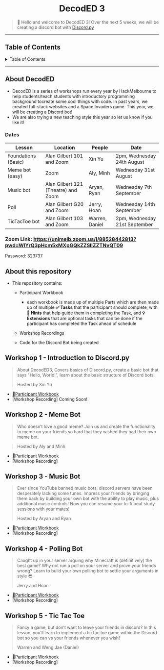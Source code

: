 <h1 align="center">DecodED 3</h1>

> 👋 Hello and welcome to DecodED 3! Over the next 5 weeks, we will be creating a discord bot
> with [Discord.py](https://discordpy.readthedocs.io/en/stable/index.html)

---

<h2>Table of Contents</h2>
<details>
<summary>Table of Contents</summary>

- [About DecodED](#about-decoded)
  - [Dates](#dates)
  - [Zoom Link: https://unimelb.zoom.us/j/88528442813?pwd=WlYrQ3pHcm5xMXpGQkZZSllZZTNvQT09](#zoom-link-httpsunimelbzoomusj88528442813pwdwlyrq3phcm5xmxpgqkzzsllzztnvqt09)
- [About this repository](#about-this-repository)
- [Workshop 1 - Introduction to Discord.py](#workshop-1---introduction-to-discordpy)
- [Workshop 2 - Meme Bot](#workshop-2---meme-bot)
- [Workshop 3 - Music Bot](#workshop-3---music-bot)
- [Workshop 4 - Polling Bot](#workshop-4---polling-bot)
- [Workshop 5 - Tic Tac Toe](#workshop-5---tic-tac-toe)

</details>

---

## About DecodED

* DecodED is a series of workshops run every year by HackMelbourne to help students/teach students with introductory
  programming background tocreate some cool things with code. In past years, we created full-stack websites and a Space Invaders game. This year, we will be creating a Discord bot!
* We are also trying a new teaching style this year so let us know if you like it!
### Dates

Lesson | Location | People | Date
| -- | -- | -- | -- |
Foundations (Basic) | Alan Gilbert 101 and Zoom | Xin Yu | 2pm, Wednesday 24th August
Meme bot (easy) | Zoom | Aly, Minh | Wednesday 31st August
Music bot | Alan Gilbert 121 (Theatre) and Zoom | Aryan, Ryan | Wednesday 7th September
Poll | Alan Gilbert G20 and Zoom | Jerry, Hoan | Wednesday 14th September
TicTacToe bot | Alan Gilbert 103 and Zoom | Warren, Daniel | 2pm, Wednesday 21st September

### Zoom Link: https://unimelb.zoom.us/j/88528442813?pwd=WlYrQ3pHcm5xMXpGQkZZSllZZTNvQT09

Password: 323737

## About this repository

* This repository contains:
  * Participant Workbook
    * each workbook is made up of multiple Parts which are then made up of multiple **✅ Tasks** that the participant
      should complete, with **🧩 Hints** that help guide them in completing the Task, and **💡 Extensions** that are
      optional tasks that can be done if the participant has completed the Task ahead of schedule
    
  * Workshop Recordings
  * Code for the Discord Bot being created

## Workshop 1 - Introduction to Discord.py

> About DecodED3, Covers basics of Discord.py, create a basic bot that says "Hello, World!", learn about the basic
> structure of Discord bots.
> 
> Hosted by Xin Yu

* [📔Participant Workbook](https://github.com/HackMelbourne/Decoded-3/tree/foundations-bot)
* [Workshop Recording] Coming Soon!

## Workshop 2 - Meme Bot

> Who doesn’t love a good meme? Join us and create the functionality to meme on your friends so hard that they wished
> they had their own meme bot.

> 
> Hosted by Aly and Minh

* [📔Participant Workbook](https://github.com/HackMelbourne/Decoded-3/tree/meme_bot)
* [Workshop Recording]

## Workshop 3 - Music Bot

> Ever since YouTube banned music bots, discord servers have been desperately lacking some tunes. Impress your friends
> by bringing them back by building your own bot with the ability to play music, plus additional music controls! Now you
> can resume your lo-fi beat study sessions with your mates!
> 
> Hosted by Aryan and Ryan

* [📔Participant Workbook](https://github.com/HackMelbourne/Decoded-3/tree/music-bot)
* [Workshop Recording]

## Workshop 4 - Polling Bot

> Caught up in your server arguing why Minecraft is (definitively) the best game? Why not run a poll on your server and
> prove your friends wrong? Learn to build your own polling bot to settle your arguments in style 😎
> 
> Jerry and Hoan

* [📔Participant Workbook](https://github.com/HackMelbourne/Decoded-3/tree/poll_system)
* [Workshop Recording]

## Workshop 5 - Tic Tac Toe

> Fancy a game, but don’t want to leave your friends in discord? In this lesson, you’ll learn to implement a tic tac toe
> game within the Discord bot so you can vs your friends whenever you wish!
> 
> Warren and Weng Jae (Daniel)

* [📔Participant Workbook](https://github.com/HackMelbourne/Decoded-3/tree/tictactoe)
* [Workshop Recording]